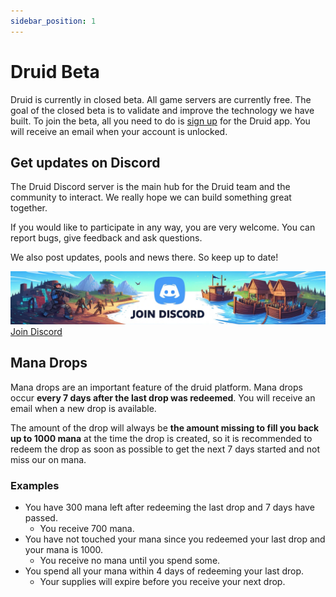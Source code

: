 ```yaml
---
sidebar_position: 1
---
```


# Druid Beta

Druid is currently in closed beta.
All game servers are currently free. The goal of the closed beta is to validate and improve the technology we have built.
To join the beta, all you need to do is [sign up](https://app.druid.gg/signup) for the Druid app.
You will receive an email when your account is unlocked.

## Get updates on Discord

The Druid Discord server is the main hub for the Druid team and the community to interact. We really hope we can build something great together.

If you would like to participate in any way, you are very welcome. You can report bugs, give feedback and ask questions.

We also post updates, pools and news there. So keep up to date!

[![Join Discord](img/discord.png)](https://discord.com/invite/UUXpmx24ua)
[Join Discord](https://discord.com/invite/UUXpmx24ua)

## Mana Drops

Mana drops are an important feature of the druid platform. Mana drops occur **every 7 days after the last drop was redeemed**.
You will receive an email when a new drop is available.

The amount of the drop will always be **the amount missing to fill you back up to 1000 mana** at the time the drop is created, so it is recommended to redeem the drop as soon as possible to get the next 7 days started and not miss our on mana.

### Examples

- You have 300 mana left after redeeming the last drop and 7 days have passed.
  - You receive 700 mana.
- You have not touched your mana since you redeemed your last drop and your mana is 1000.
  - You receive no mana until you spend some.
- You spend all your mana within 4 days of redeeming your last drop.
  - Your supplies will expire before you receive your next drop.